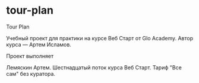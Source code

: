 # tour-plan

Tour Plan

Учебный проект для практики на курсе Веб Старт от Glo Academy. Автор курса — Артем Исламов.

Проект выполняет

Лемяскин Артем. Шестнадцатый поток курса Веб Старт. Тариф "Все сам" без куратора.
